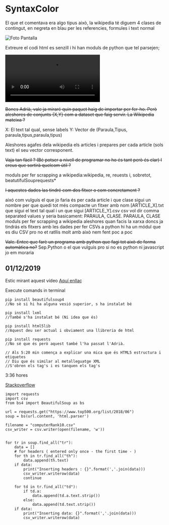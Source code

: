 # SyntaxColor

El que et comentava era algo tipus això, la wikipedia té diguem 4 clases de contingut, en negreta en blau per les referencies, formules i text normal

![Foto Pantalla](.\Backpagetion.jpeg)

Extreure el codi html es senzill i hi han moduls de python que tel parsejen;

![Foto Pantalla](./parsejen.mp4)

~~Bones Adrià, vale ja miraré quin paquet haig de importar per fer-ho. Però aleshores de conjunts {X,Y} com a dataset que faig servir. La Wikipedia mateixa ?~~

X: El text tal qual, sense labels
Y: Vector de (Paraula,Tipus, paraula,tipus,paraula,tipus)

Aleshores agafes dela wikipedia els articles i prepares per cada article (sols text) el seu vector corresponent.

~~Vaja tan fàcil ? (Bé potser a nivell de programar no ho és tant però és clar) I creus que sortirà quelcom útil ?~~

moduls per fer scrapping a wikipedia:wikipedia, re, reuests i, sobretot, beatutifulSouprequests*

~~I aquestes dades las tindré com dos fitxer o com concretament ?~~

aixó com vulguis
el que jo faria és per cada article
i que clase sigui un nombre per que quedi tot més compacte
un fitxer amb nom [ARTICLE_X].txt que sigui el text tal qual i un que sigui [ARTICLE_Y].csv
csv vol dir comma separated values
y seria basicament: PARAULA, CLASE. PARAULA, CLASE
moduls per fer scrapping a wikipedia
aleshores quan facis la xarxa doncs ja tindrás els fitxers amb les dades
per fer CSVs a python hi ha un módul que es diu CSV pro no et ratllis molt amb això nem fent poc a poc

~~Vale. Entec que farè un programa amb python que fagi tot això de forma automàtica no?~~
Sep.Python o el que vulguis pro si no es python ni javascript jo em moraria



## 01/12/2019

Estic mirant aquest vídeo [Aquí enllaç](https://youtu.be/ng2o98k983k)

Execute comands in terminal 
```
pip install beautifulsoup4
//No sè si hi ha alguna vesió superior, s ha instalat bé

pip install lxml
//També s'ha instalat bé (Ni idea que és)

pip install html5lib
//Aquest deu ser actual i obviament una llibreria de html

pip install requests
//No sé que és però aquest també l'ha passat l'Adrià.

// Als 5:20 min comença a explicar una mica que és HTML5 estructura i etiquetes
// Diu que és similar al metalleguatge XML
//S'obren els tag's i es tanquen els tag's
```

3:36 hores

[Stackoverflow](https://stackoverflow.com/questions/52690994/web-scraping-python-writing-to-a-csv)

```
import requests
import csv
from bs4 import BeautifulSoup as bs

url = requests.get("https://www.top500.org/list/2018/06")
soup = bs(url.content, 'html.parser')

filename = "computerRank10.csv"
csv_writer = csv.writer(open(filename, 'w'))


for tr in soup.find_all("tr"):
    data = []
    # for headers ( entered only once - the first time - )
    for th in tr.find_all("th"):
        data.append(th.text)
    if data:
        print("Inserting headers : {}".format(','.join(data)))
        csv_writer.writerow(data)
        continue

    for td in tr.find_all("td"):
        if td.a:
            data.append(td.a.text.strip())
        else:
            data.append(td.text.strip())
    if data:
        print("Inserting data: {}".format(','.join(data)))
        csv_writer.writerow(data)
```
